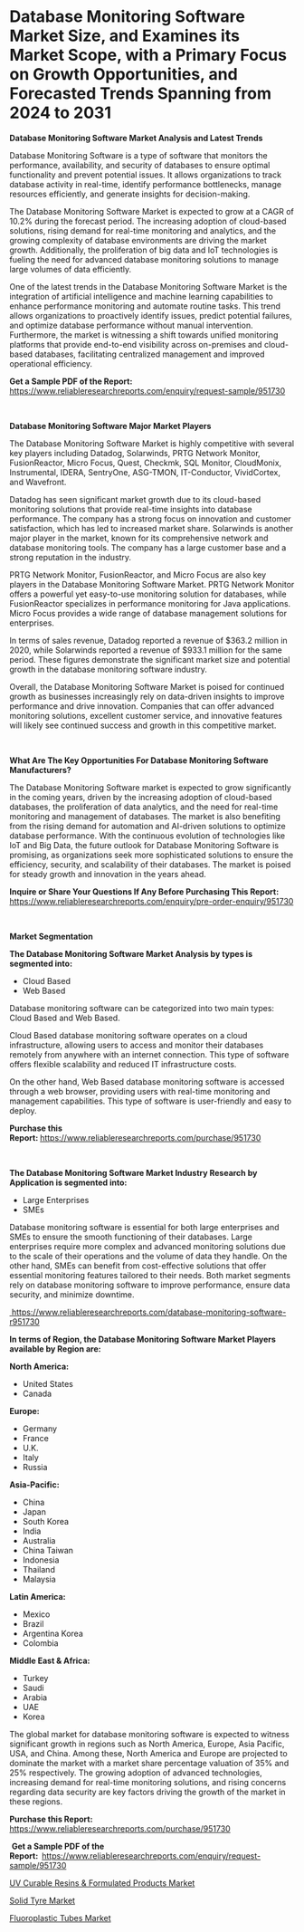 <p><h1>Database Monitoring Software Market Size, and Examines its Market Scope, with a Primary Focus on Growth Opportunities, and Forecasted Trends Spanning from 2024 to 2031</h1></p><p><strong>Database Monitoring Software Market Analysis and Latest Trends</strong></p>
<p><p>Database Monitoring Software is a type of software that monitors the performance, availability, and security of databases to ensure optimal functionality and prevent potential issues. It allows organizations to track database activity in real-time, identify performance bottlenecks, manage resources efficiently, and generate insights for decision-making.</p><p>The Database Monitoring Software Market is expected to grow at a CAGR of 10.2% during the forecast period. The increasing adoption of cloud-based solutions, rising demand for real-time monitoring and analytics, and the growing complexity of database environments are driving the market growth. Additionally, the proliferation of big data and IoT technologies is fueling the need for advanced database monitoring solutions to manage large volumes of data efficiently.</p><p>One of the latest trends in the Database Monitoring Software Market is the integration of artificial intelligence and machine learning capabilities to enhance performance monitoring and automate routine tasks. This trend allows organizations to proactively identify issues, predict potential failures, and optimize database performance without manual intervention. Furthermore, the market is witnessing a shift towards unified monitoring platforms that provide end-to-end visibility across on-premises and cloud-based databases, facilitating centralized management and improved operational efficiency.</p></p>
<p><strong>Get a Sample PDF of the Report:&nbsp;</strong> <a href="https://www.reliableresearchreports.com/enquiry/request-sample/951730">https://www.reliableresearchreports.com/enquiry/request-sample/951730</a></p>
<p>&nbsp;</p>
<p><strong>Database Monitoring Software Major Market Players</strong></p>
<p><p>The Database Monitoring Software Market is highly competitive with several key players including Datadog, Solarwinds, PRTG Network Monitor, FusionReactor, Micro Focus, Quest, Checkmk, SQL Monitor, CloudMonix, Instrumental, IDERA, SentryOne, ASG-TMON, IT-Conductor, VividCortex, and Wavefront. </p><p>Datadog has seen significant market growth due to its cloud-based monitoring solutions that provide real-time insights into database performance. The company has a strong focus on innovation and customer satisfaction, which has led to increased market share. Solarwinds is another major player in the market, known for its comprehensive network and database monitoring tools. The company has a large customer base and a strong reputation in the industry.</p><p>PRTG Network Monitor, FusionReactor, and Micro Focus are also key players in the Database Monitoring Software Market. PRTG Network Monitor offers a powerful yet easy-to-use monitoring solution for databases, while FusionReactor specializes in performance monitoring for Java applications. Micro Focus provides a wide range of database management solutions for enterprises.</p><p>In terms of sales revenue, Datadog reported a revenue of $363.2 million in 2020, while Solarwinds reported a revenue of $933.1 million for the same period. These figures demonstrate the significant market size and potential growth in the database monitoring software industry.</p><p>Overall, the Database Monitoring Software Market is poised for continued growth as businesses increasingly rely on data-driven insights to improve performance and drive innovation. Companies that can offer advanced monitoring solutions, excellent customer service, and innovative features will likely see continued success and growth in this competitive market.</p></p>
<p>&nbsp;</p>
<p><strong>What Are The Key Opportunities For Database Monitoring Software Manufacturers?</strong></p>
<p><p>The Database Monitoring Software market is expected to grow significantly in the coming years, driven by the increasing adoption of cloud-based databases, the proliferation of data analytics, and the need for real-time monitoring and management of databases. The market is also benefiting from the rising demand for automation and AI-driven solutions to optimize database performance. With the continuous evolution of technologies like IoT and Big Data, the future outlook for Database Monitoring Software is promising, as organizations seek more sophisticated solutions to ensure the efficiency, security, and scalability of their databases. The market is poised for steady growth and innovation in the years ahead.</p></p>
<p><strong>Inquire or Share Your Questions If Any Before Purchasing This Report:</strong> <a href="https://www.reliableresearchreports.com/enquiry/pre-order-enquiry/951730">https://www.reliableresearchreports.com/enquiry/pre-order-enquiry/951730</a></p>
<p>&nbsp;</p>
<p><strong>Market Segmentation</strong></p>
<p><strong>The Database Monitoring Software Market Analysis by types is segmented into:</strong></p>
<p><ul><li>Cloud Based</li><li>Web Based</li></ul></p>
<p><p>Database monitoring software can be categorized into two main types: Cloud Based and Web Based. </p><p>Cloud Based database monitoring software operates on a cloud infrastructure, allowing users to access and monitor their databases remotely from anywhere with an internet connection. This type of software offers flexible scalability and reduced IT infrastructure costs. </p><p>On the other hand, Web Based database monitoring software is accessed through a web browser, providing users with real-time monitoring and management capabilities. This type of software is user-friendly and easy to deploy.</p></p>
<p><strong>Purchase this Report:&nbsp;</strong><a href="https://www.reliableresearchreports.com/purchase/951730">https://www.reliableresearchreports.com/purchase/951730</a></p>
<p>&nbsp;</p>
<p><strong>The Database Monitoring Software Market Industry Research by Application is segmented into:</strong></p>
<p><ul><li>Large Enterprises</li><li>SMEs</li></ul></p>
<p><p>Database monitoring software is essential for both large enterprises and SMEs to ensure the smooth functioning of their databases. Large enterprises require more complex and advanced monitoring solutions due to the scale of their operations and the volume of data they handle. On the other hand, SMEs can benefit from cost-effective solutions that offer essential monitoring features tailored to their needs. Both market segments rely on database monitoring software to improve performance, ensure data security, and minimize downtime.</p></p>
<p><a href="https://www.reliableresearchreports.com/database-monitoring-software-r951730">&nbsp;https://www.reliableresearchreports.com/database-monitoring-software-r951730</a></p>
<p><strong>In terms of Region, the Database Monitoring Software Market Players available by Region are:</strong></p>
<p>
    <p> <strong> North America: </strong>
        <ul>
            <li>United States</li>
            <li>Canada</li>
        </ul>
        </p> 
    <p> <strong> Europe: </strong>
        <ul>
            <li>Germany</li>
            <li>France</li>
            <li>U.K.</li>
            <li>Italy</li>
            <li>Russia</li>
        </ul>
        </p> 
    <p> <strong> Asia-Pacific: </strong>
        <ul>
            <li>China</li>
            <li>Japan</li>
            <li>South Korea</li>
            <li>India</li>
            <li>Australia</li>
            <li>China Taiwan</li>
            <li>Indonesia</li>
            <li>Thailand</li>
            <li>Malaysia</li>
        </ul>
        </p> 
    <p> <strong> Latin America: </strong>
        <ul>
            <li>Mexico</li>
            <li>Brazil</li>
            <li>Argentina Korea</li>
            <li>Colombia</li>
        </ul>
        </p> 
    <p> <strong> Middle East & Africa: </strong>
        <ul>
            <li>Turkey</li>
            <li>Saudi</li>
            <li>Arabia</li>
            <li>UAE</li>
            <li>Korea</li>
        </ul>
    </p>
    </p>
<p><p>The global market for database monitoring software is expected to witness significant growth in regions such as North America, Europe, Asia Pacific, USA, and China. Among these, North America and Europe are projected to dominate the market with a market share percentage valuation of 35% and 25% respectively. The growing adoption of advanced technologies, increasing demand for real-time monitoring solutions, and rising concerns regarding data security are key factors driving the growth of the market in these regions.</p></p>
<p><strong>Purchase this Report: </strong><a href="https://www.reliableresearchreports.com/purchase/951730">https://www.reliableresearchreports.com/purchase/951730</a></p>
<p>&nbsp;<strong>Get a Sample PDF of the Report:&nbsp;&nbsp;</strong><a href="https://www.reliableresearchreports.com/enquiry/request-sample/951730">https://www.reliableresearchreports.com/enquiry/request-sample/951730</a></p>
<p><strong></strong></p>
<p><p><a href="https://www.linkedin.com/pulse/uv-curable-resins-amp-formulated-products-market-research-report-5inhc?trackingId=ICRw1yy6%2BNWJTvZLSNjcRA%3D%3D">UV Curable Resins & Formulated Products Market</a></p><p><a href="https://www.linkedin.com/pulse/solid-tyre-market-share-amp-new-trends-analysis-report-type-o0jkc?trackingId=gP883CAovne535wOotcGxQ%3D%3D">Solid Tyre Market</a></p><p><a href="https://www.linkedin.com/pulse/fluoroplastic-tubes-market-research-report-provides-critical-j2ric?trackingId=KBLsyPJN7eBXCYD9%2FbVjOA%3D%3D">Fluoroplastic Tubes Market</a></p></p>
